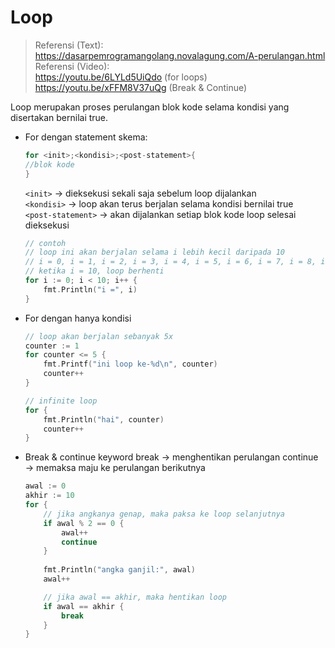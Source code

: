# Loop
> Referensi (Text):  
> https://dasarpemrogramangolang.novalagung.com/A-perulangan.html  
> Referensi (Video):  
> https://youtu.be/6LYLd5UiQdo (for loops)  
> https://youtu.be/xFFM8V37uQg (Break & Continue)  

Loop merupakan proses perulangan blok kode selama kondisi yang disertakan bernilai true.
- For dengan statement
    skema:
    ```go
    for <init>;<kondisi>;<post-statement>{
    //blok kode
    }
    ```
    `<init>` → dieksekusi sekali saja sebelum loop dijalankan  
    `<kondisi>` → loop akan terus berjalan selama kondisi bernilai true  
    `<post-statement>` → akan dijalankan setiap blok kode loop selesai dieksekusi  
    ```go
	// contoh
	// loop ini akan berjalan selama i lebih kecil daripada 10
	// i = 0, i = 1, i = 2, i = 3, i = 4, i = 5, i = 6, i = 7, i = 8, i = 9
	// ketika i = 10, loop berhenti
	for i := 0; i < 10; i++ {
		fmt.Println("i =", i)
	}
    ```
- For dengan hanya kondisi
    ```go
	// loop akan berjalan sebanyak 5x
	counter := 1
	for counter <= 5 {
		fmt.Printf("ini loop ke-%d\n", counter)
		counter++
	}

	// infinite loop
	for {
		fmt.Println("hai", counter)
		counter++
	}
    ```
- Break & continue keyword
    break → menghentikan perulangan
    continue → memaksa maju ke perulangan berikutnya
    ```go
	awal := 0
	akhir := 10
	for {
		// jika angkanya genap, maka paksa ke loop selanjutnya
		if awal % 2 == 0 {
			awal++
			continue
		}
		
		fmt.Println("angka ganjil:", awal)
		awal++

		// jika awal == akhir, maka hentikan loop
		if awal == akhir {
			break
		}
	}
    ```
